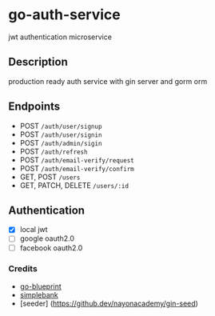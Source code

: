 # go-auth-service

jwt authentication microservice

## Description

production ready auth service with gin server and gorm orm

## Endpoints
- POST `/auth/user/signup`
- POST `/auth/user/signin`
- POST `/auth/admin/sigin`
- POST `/auth/refresh`
- POST `/auth/email-verify/request`
- POST `/auth/email-verify/confirm`
- GET, POST `/users`
- GET, PATCH, DELETE `/users/:id`

## Authentication
- [x] local jwt
- [ ] google oauth2.0
- [ ] facebook oauth2.0

### Credits

- [go-blueprint](https://github.com/Melkeydev/go-blueprint)
- [simplebank](https://github.dev/techschool/simplebank)
- [seeder] (https://github.dev/nayonacademy/gin-seed)
